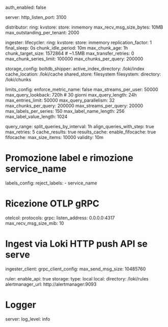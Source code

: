 auth_enabled: false

server:
  http_listen_port: 3100

distributor:
  ring:
    kvstore:
      store: inmemory
  max_recv_msg_size_bytes: 10MB
  max_outstanding_per_tenant: 2000

ingester:
  lifecycler:
    ring:
      kvstore:
        store: inmemory
      replication_factor: 1
    final_sleep: 0s
  chunk_idle_period: 10m
  max_chunk_age: 1h
  chunk_target_size: 1572864 # ~1.5MB
  max_transfer_retries: 0
  max_chunk_series_limit: 100000
  max_chunks_per_query: 200000

storage_config:
  boltdb_shipper:
    active_index_directory: /loki/index
    cache_location: /loki/cache
    shared_store: filesystem
  filesystem:
    directory: /loki/chunks

limits_config:
  enforce_metric_name: false
  max_streams_per_user: 50000
  max_query_lookback: 720h  # 30 giorni
  max_query_length: 24h
  max_entries_limit: 50000
  max_query_parallelism: 32
  max_chunks_per_query: 200000
  max_streams_per_query: 20000
  max_labels_per_series: 150
  max_label_name_length: 256
  max_label_value_length: 1024

query_range:
  split_queries_by_interval: 1h
  align_queries_with_step: true
  max_retries: 5
  cache_results: true
  results_cache:
    enable_fifocache: true
    fifocache:
      max_size_items: 10000
      validity: 10m

# Promozione label e rimozione service_name
labels_config:
  reject_labels:
    - service_name

# Ricezione OTLP gRPC
otelcol:
  protocols:
    grpc:
      listen_address: 0.0.0.0:4317
      max_recv_msg_size_mib: 10

# Ingest via Loki HTTP push API se serve
ingester_client:
  grpc_client_config:
    max_send_msg_size: 10485760

ruler:
  enable_api: true
  storage:
    type: local
    local:
      directory: /loki/rules
  alertmanager_url: http://alertmanager:9093

# Logger
server:
  log_level: info
